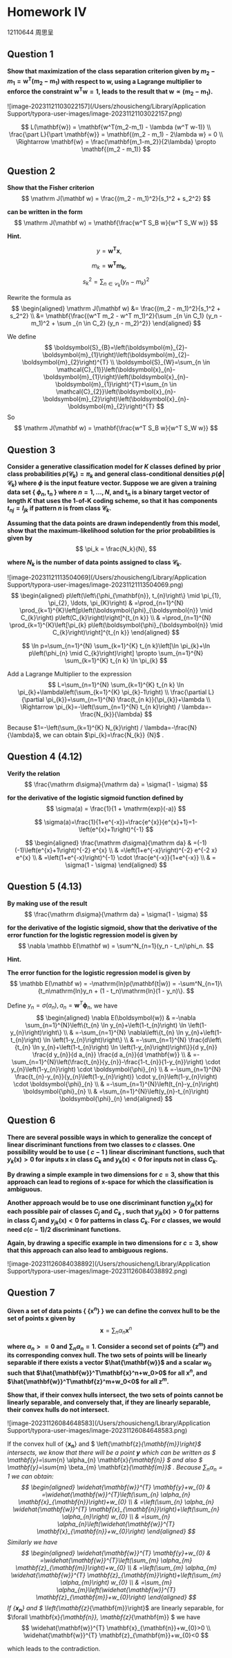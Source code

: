 # Homework Ⅳ

12110644 周思呈

## Question 1

**Show that maximization of the class separation criterion given by $m_2 - m_1 = \mathbf{w^T(m_2 - m_1)}$ with respect to $\mathbf w$, using a Lagrange multiplier to enforce the constraint $\mathbf{w^T w = 1}$, leads to the result that $\mathbf w \propto \mathbf{(m_2 - m_1)}$.**

![image-20231121103022157](/Users/zhousicheng/Library/Application Support/typora-user-images/image-20231121103022157.png)


$$
L(\mathbf{w}) = \mathbf{w^T(m_2-m_1) - \lambda (w^T w-1)} \\
\frac{\part L}{\part \mathbf{w}} = \mathbf{(m_2 - m_1) - 2\lambda w} = 0 \\
\Rightarrow \mathbf{w} = \frac{\mathbf{m_1-m_2}}{2\lambda} \propto \mathbf{(m_2 - m_1)}
$$


## Question 2

**Show that the Fisher criterion**
$$
\mathrm J(\mathbf w) = \frac{(m_2 - m_1)^2}{s_1^2 + s_2^2}
$$

**can be written in the form**
$$
\mathrm J(\mathbf w) = \mathbf{\frac{w^T S_B w}{w^T S_W w}}
$$

**Hint.**

$$
y = \mathbf{w^T x},\qquad
$$

$$
m_k = \mathbf{w^T m_k},\qquad
$$

$$
s_k^2 = \sum_{n\in\mathcal C_k}(y_n - m_k)^2
$$



Rewrite the formula as
$$
\begin{aligned}
\mathrm J(\mathbf w) &= \frac{(m_2 - m_1)^2}{s_1^2 + s_2^2} \\
&= \mathbf{\frac{(w^T m_2 - w^T m_1)^2}{\sum _{n \in C_1} (y_n - m_1)^2 + \sum _{n \in C_2} (y_n - m_2)^2}}
\end{aligned}
$$

We define 
$$
\boldsymbol{S}_{B}=\left(\boldsymbol{m}_{2}-\boldsymbol{m}_{1}\right)\left(\boldsymbol{m}_{2}-\boldsymbol{m}_{2}\right)^{T} \\
\boldsymbol{S}_{W}=\sum_{n \in \mathcal{C}_{1}}\left(\boldsymbol{x}_{n}-\boldsymbol{m}_{1}\right)\left(\boldsymbol{x}_{n}-\boldsymbol{m}_{1}\right)^{T}+\sum_{n \in \mathcal{C}_{2}}\left(\boldsymbol{x}_{n}-\boldsymbol{m}_{2}\right)\left(\boldsymbol{x}_{n}-\boldsymbol{m}_{2}\right)^{T}
$$
So
$$
\mathrm J(\mathbf w) = \mathbf{\frac{w^T S_B w}{w^T S_W w}}
$$


## Question 3

**Consider a generative classification model for $K$ classes defined by prior class probabilities $p(\mathcal C_k) = \pi_k$ and general class-conditional densities $p(\phi|\mathcal C_k)$ where $\phi$ is the input feature vector. Suppose we are given a training data set \{ $\phi_n, \mathbf t_n$ \} where $n = 1, ..., N$, and $\mathbf t_n$ is a binary target vector of length $K$ that uses the 1-of-K coding scheme, so that it has components $t_{nj} = I_{jk}$ if pattern $n$ is from class $\mathcal C_k$.**

**Assuming that the data points are drawn independently from this model, show that the maximum-likelihood solution for the prior probabilities is given by**
$$
\pi_k = \frac{N_k}{N},
$$

**where $N_k$ is the number of data points assigned to class $\mathcal C_k$.**

![image-20231121113504069](/Users/zhousicheng/Library/Application Support/typora-user-images/image-20231121113504069.png)
$$
\begin{aligned}
p\left(\left\{\phi_{\mathbf{n}}, t_{n}\right\} \mid \pi_{1}, \pi_{2}, \ldots, \pi_{K}\right) & =\prod_{n=1}^{N} \prod_{k=1}^{K}\left[p\left(\boldsymbol{\phi}_{\boldsymbol{n}} \mid C_{k}\right) p\left(C_{k}\right)\right]^{t_{n k}} \\
& =\prod_{n=1}^{N} \prod_{k=1}^{K}\left[\pi_{k} p\left(\boldsymbol{\phi}_{\boldsymbol{n}} \mid C_{k}\right)\right]^{t_{n k}}
\end{aligned}
$$

$$
\ln p=\sum_{n=1}^{N} \sum_{k=1}^{K} t_{n k}\left[\ln \pi_{k}+\ln p\left(\phi_{n} \mid C_{k}\right)\right] \propto \sum_{n=1}^{N} \sum_{k=1}^{K} t_{n k} \ln \pi_{k}
$$



Add a Lagrange Multiplier to the expression
$$
L=\sum_{n=1}^{N} \sum_{k=1}^{K} t_{n k} \ln \pi_{k}+\lambda\left(\sum_{k=1}^{K} \pi_{k}-1\right) \\
\frac{\partial L}{\partial \pi_{k}}=\sum_{n=1}^{N} \frac{t_{n k}}{\pi_{k}}+\lambda \\
\Rightarrow \pi_{k}=-\left(\sum_{n=1}^{N} t_{n k}\right) / \lambda=-\frac{N_{k}}{\lambda}
$$


Because $1=-\left(\sum_{k=1}^{K} N_{k}\right) / \lambda=-\frac{N}{\lambda}$, we can obtain  $\pi_{k}=\frac{N_{k}} {N}$ .



## Question 4 (4.12)

**Verify the relation**
$$
\frac{\mathrm d\sigma}{\mathrm da} = \sigma(1 - \sigma)
$$

**for the derivative of the logistic sigmoid function defined by**
$$
\sigma(a) = \frac{1}{1 + \mathrm{exp}(-a)}
$$

$$
\sigma(a)=\frac{1}{1+e^{-x}}=\frac{e^{x}}{e^{x}+1}=1-\left(e^{x}+1\right)^{-1}
$$

$$
\begin{aligned}
\frac{\mathrm d\sigma}{\mathrm da} & =(-1)(-1)\left(e^{x}+1\right)^{-2} e^{x} \\
& =\left(1+e^{-x}\right)^{-2} e^{-2 x} e^{x} \\
& =\left(1+e^{-x}\right)^{-1} \cdot \frac{e^{-x}}{1+e^{-x}} \\
& = \sigma(1 - \sigma)
\end{aligned}
$$



## Question 5 (4.13)

**By making use of the result**
$$
\frac{\mathrm d\sigma}{\mathrm da} = \sigma(1 - \sigma)
$$

**for the derivative of the logistic sigmoid, show that the derivative of the error function for the logistic regression model is given by**
$$
\nabla \mathbb E(\mathbf w) = \sum^N_{n=1}(y_n - t_n)\phi_n.
$$

**Hint.**

**The error function for the logistic regression model is given by**
$$
\mathbb E(\mathbf w) = -\mathrm{ln}p(\mathbf{t|w}) = -\sum^N_{n=1}\{t_n\mathrm{ln}y_n + (1 - t_n)\mathrm{ln}(1 - y_n)\}.
$$

Define $y_{n}=\sigma\left(a_{n}\right), a_{n}=\mathbf{w}^{T} \boldsymbol{\phi}_{n}$, we have
$$
\begin{aligned}
\nabla E(\boldsymbol{w}) & =-\nabla \sum_{n=1}^{N}\left\{t_{n} \ln y_{n}+\left(1-t_{n}\right) \ln \left(1-y_{n}\right)\right\} \\
& =-\sum_{n=1}^{N} \nabla\left\{t_{n} \ln y_{n}+\left(1-t_{n}\right) \ln \left(1-y_{n}\right)\right\} \\
& =-\sum_{n=1}^{N} \frac{d\left\{t_{n} \ln y_{n}+\left(1-t_{n}\right) \ln \left(1-y_{n}\right)\right\}}{d y_{n}} \frac{d y_{n}}{d a_{n}} \frac{d a_{n}}{d \mathbf{w}} \\
& =-\sum_{n=1}^{N}\left(\frac{t_{n}}{y_{n}}-\frac{1-t_{n}}{1-y_{n}}\right) \cdot y_{n}\left(1-y_{n}\right) \cdot \boldsymbol{\phi}_{n} \\
& =-\sum_{n=1}^{N} \frac{t_{n}-y_{n}}{y_{n}\left(1-y_{n}\right)} \cdot y_{n}\left(1-y_{n}\right) \cdot \boldsymbol{\phi}_{n} \\
& =-\sum_{n=1}^{N}\left(t_{n}-y_{n}\right) \boldsymbol{\phi}_{n} \\
& =\sum_{n=1}^{N}\left(y_{n}-t_{n}\right) \boldsymbol{\phi}_{n}
\end{aligned}
$$


## Question 6

**There are several possible ways in which to generalize the concept of linear discriminant functions from two classes to $c$ classes. One possibility would be to use ( $c-1$ ) linear discriminant functions, such that $y_k(\mathbf x )>0$ for inputs $\mathbf{x}$ in class $C_k$ and $y_k(\mathbf{x})<0$ for inputs not in class $C_k$.**

**By drawing a simple example in two dimensions for $c = 3$, show that this approach can lead to regions of x-space for which the classification is ambiguous.**

**Another approach would be to use one discriminant function $y_{jk}(\mathbf{x})$ for each possible pair of classes $C_j$ and $C_k$ , such that $y_{jk}(\mathbf{x})>0$ for patterns in class $C_j$ and $y_{jk}(\mathbf{x})<0$ for patterns in class $C_k$. For $c$ classes, we would need $c(c-1)/2$ discriminant functions.**

**Again, by drawing a specific example in two dimensions for $c = 3$, show that this approach can also lead to ambiguous regions.**

![image-20231126084038892](/Users/zhousicheng/Library/Application Support/typora-user-images/image-20231126084038892.png)



## Question 7

**Given a set of data points { $\{\mathbf{x}^n\}$ } we can define the convex hull to be the set of points $\mathbf{x}$ given by**
$$
\mathbf{x} = \sum_n\alpha_n\mathbf{x}^n
$$

**where $\alpha_n>=0$ and $\sum_n\alpha_n=1$. Consider a second set of points $\{\mathbf{z}^m\}$ and its corresponding convex hull. The two sets of points will be linearly separable if there exists a vector $\hat{\mathbf{w}}$ and a scalar $w_0$ such that $\hat{\mathbf{w}}^T\mathbf{x}^n+w_0>0$ for all $\mathbf{x}^n$, and $\hat{\mathbf{w}}^T\mathbf{z}^m+w_0<0$ for all $\mathbf{z}^m$.**

**Show that, if their convex hulls intersect, the two sets of points cannot be linearly separable, and conversely that, if they are linearly separable, their convex hulls do not intersect.**

![image-20231126084648583](/Users/zhousicheng/Library/Application Support/typora-user-images/image-20231126084648583.png)

If the convex hull of  $\left\{\mathbf{x}_{\mathbf{n}}\right\}$  and $ \left\{\mathbf{z}_{\mathbf{m}}\right\}$  intersects, we know that there will be a point  $\mathbf{y}$  which can be written as $ \mathbf{y}=\sum_{n} \alpha_{n} \mathbf{x}_{\mathbf{n}} $ and also $ \mathbf{y}=\sum_{m} \beta_{m} \mathbf{z}_{\mathbf{m}}$ . Because $\sum_{n} \alpha_{n}=1$ we can obtain:
$$
\begin{aligned}
\widehat{\mathbf{w}}^{T} \mathbf{y}+w_{0} & =\widehat{\mathbf{w}}^{T}\left(\sum_{n} \alpha_{n} \mathbf{x}_{\mathbf{n}}\right)+w_{0} \\
& =\left(\sum_{n} \alpha_{n} \widehat{\mathbf{w}}^{T} \mathbf{x}_{\mathbf{n}}\right)+\left(\sum_{n} \alpha_{n}\right) w_{0} \\
& =\sum_{n} \alpha_{n}\left(\widehat{\mathbf{w}}^{T} \mathbf{x}_{\mathbf{n}}+w_{0}\right) 
\end{aligned}
$$
Similarly we have
$$
\begin{aligned}
\widehat{\mathbf{w}}^{T} \mathbf{y}+w_{0} & =\widehat{\mathbf{w}}^{T}\left(\sum_{m} \alpha_{m} \mathbf{z}_{\mathbf{m}}\right)+w_{0} \\
& =\left(\sum_{m} \alpha_{m} \widehat{\mathbf{w}}^{T} \mathbf{z}_{\mathbf{m}}\right)+\left(\sum_{m} \alpha_{m}\right) w_{0} \\
& =\sum_{m} \alpha_{m}\left(\widehat{\mathbf{w}}^{T} \mathbf{z}_{\mathbf{m}}+w_{0}\right) 
\end{aligned}
$$
 If  $\left\{\mathbf{x}_{\mathbf{n}}\right\}$  and $ \left\{\mathbf{z}_{\mathbf{m}}\right\}$  are linearly separable, for  $\forall \mathbf{x}_{\mathbf{n}}, \mathbf{z}_{\mathbf{m}} $ we have
$$
\widehat{\mathbf{w}}^{T} \mathbf{x}_{\mathbf{n}}+w_{0}>0 \\
 \widehat{\mathbf{w}}^{T} \mathbf{z}_{\mathbf{m}}+w_{0}<0
$$


which leads to the contradiction.
